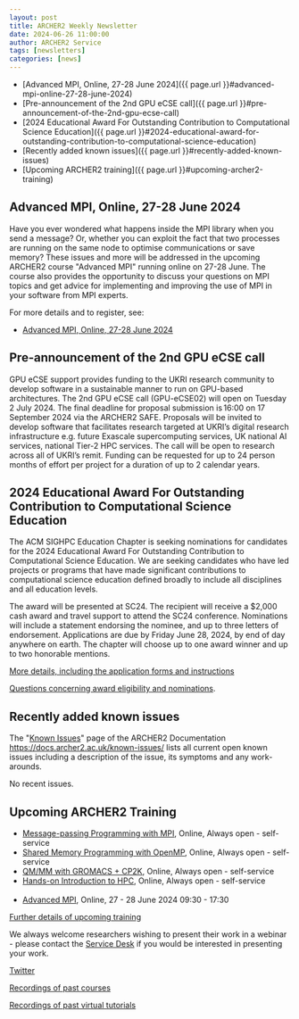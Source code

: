 ```yaml
---
layout: post
title: ARCHER2 Weekly Newsletter
date: 2024-06-26 11:00:00
author: ARCHER2 Service
tags: [newsletters] 
categories: [news]
---
```



- [Advanced MPI, Online, 27-28 June 2024]({{ page.url }}#advanced-mpi-online-27-28-june-2024)
- [Pre-announcement of the 2nd GPU eCSE call]({{ page.url }}#pre-announcement-of-the-2nd-gpu-ecse-call)
- [2024 Educational Award For Outstanding Contribution to Computational Science Education]({{ page.url }}#2024-educational-award-for-outstanding-contribution-to-computational-science-education)
- [Recently added known issues]({{ page.url }}#recently-added-known-issues)
- [Upcoming ARCHER2 training]({{ page.url }}#upcoming-archer2-training)  

<!--more-->




## Advanced MPI, Online, 27-28 June 2024

Have you ever wondered what happens inside the MPI library when you send a message? Or, whether you can exploit the fact that two processes are running on the same node to optimise communications or save memory? These issues and more will be addressed in the upcoming ARCHER2 course "Advanced MPI" running online on 27-28 June. The course also provides the opportunity to discuss your questions on MPI topics and get advice for implementing and improving the use of MPI in your software from MPI experts.

For more details and to register, see:

- [Advanced MPI, Online, 27-28 June 2024](https://www.archer2.ac.uk/training/courses/240627-advanced-mpi/)


## Pre-announcement of the 2nd GPU eCSE call

GPU eCSE support provides funding to the UKRI research community to develop software in a sustainable manner to run on GPU-based architectures. The 2nd GPU eCSE call (GPU-eCSE02) will open on Tuesday 2 July 2024. The final deadline for proposal submission is 16:00 on 17 September 2024 via the ARCHER2 SAFE. Proposals will be invited to develop software that facilitates research targeted at UKRI’s digital research infrastructure e.g. future Exascale supercomputing services, UK national AI services, national Tier-2 HPC services. The call will be open to research across all of UKRI’s remit. Funding can be requested for up to 24 person months of effort per project for a duration of up to 2 calendar years. 


## 2024 Educational Award For Outstanding Contribution to Computational Science Education

The ACM SIGHPC Education Chapter is seeking nominations for candidates for the 2024 Educational Award For Outstanding Contribution to Computational Science Education. We are seeking candidates who have led projects or programs that have made significant contributions to computational science education defined broadly to include all disciplines and all education levels.

The award will be presented at SC24. The recipient will receive a $2,000 cash award and travel support to attend the SC24 conference. Nominations will include a statement endorsing the nominee, and up to three letters of endorsement. Applications are due by Friday June 28, 2024, by end of day anywhere on earth. The chapter will choose up to one award winner and up to two honorable mentions.

[More details, including the application forms and instructions](https://sighpceducation.acm.org/events/award24_nominations/ ) 

[Questions concerning award eligibility and nominations](mailto:award@sighpceducation.acm.org).


## Recently added known issues
 
The "[Known Issues](https://docs.archer2.ac.uk/known-issues/)" page of the ARCHER2 Documentation
<https://docs.archer2.ac.uk/known-issues/>
lists all current open known issues including a description of the issue, its symptoms and any work-arounds.

No recent issues.


## Upcoming ARCHER2 Training

- [Message-passing Programming with MPI](https://www.archer2.ac.uk/training/courses/210000-mpi-self-service/), Online, Always open - self-service  
- [Shared Memory Programming with OpenMP](https://www.archer2.ac.uk/training/courses/210000-openmp-self-service/), Online, Always open - self-service 
- [QM/MM with GROMACS + CP2K](https://www.archer2.ac.uk/training/courses/220000-gromacs-self-service/), Online, Always open - self-service 
- [Hands-on Introduction to HPC](https://www.archer2.ac.uk/training/courses/240000-intro-hpc-self-service/), Online, Always open - self-service     <br><br>
- [Advanced MPI](https://www.archer2.ac.uk/training/courses/240627-advanced-mpi/), Online, 27 - 28 June 2024 09:30 - 17:30

[Further details of upcoming training](https://www.archer2.ac.uk/training/#upcoming-training)

We always welcome researchers wishing to present their work in a webinar - please contact the [Service Desk](https://www.archer2.ac.uk/support-access/servicedesk.html) if you would be interested in presenting your work.

[Twitter](https://twitter.com/ARCHER2_HPC)

[Recordings of past courses](https://www.archer2.ac.uk/training/materials/)

[Recordings of past virtual tutorials](https://www.archer2.ac.uk/training/materials/webinars)
